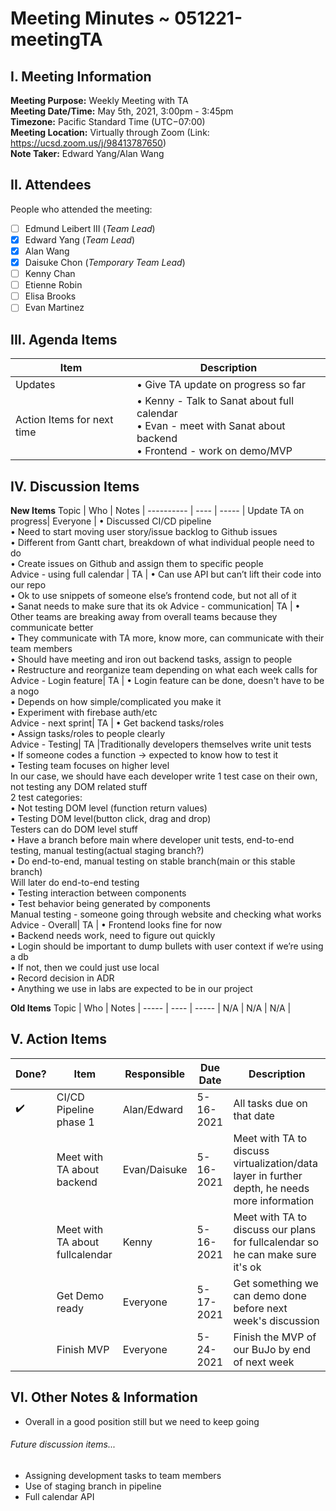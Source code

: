 # Meeting Minutes ~ 051221-meetingTA
## I. Meeting Information
**Meeting Purpose:** Weekly Meeting with TA  
**Meeting Date/Time:** May 5th, 2021, 3:00pm - 3:45pm  
**Timezone:** Pacific Standard Time (UTC−07:00)  
**Meeting Location:** Virtually through Zoom (Link: https://ucsd.zoom.us/j/98413787650)  
**Note Taker:** Edward Yang/Alan Wang  

## II. Attendees
People who attended the meeting:
- [ ] Edmund Leibert III (*Team Lead*)
- [x] Edward Yang (*Team Lead*)
- [x] Alan Wang
- [x] Daisuke Chon (*Temporary Team Lead*)
- [ ] Kenny Chan
- [ ] Etienne Robin
- [ ] Elisa Brooks
- [ ] Evan Martinez

## III. Agenda Items

Item | Description
---- | ----
Updates | • Give TA update on progress so far
Action Items for next time | • Kenny - Talk to Sanat about full calendar <br>• Evan - meet with Sanat about backend <br>• Frontend - work on demo/MVP


## IV. Discussion Items

**New Items**
Topic | Who  | Notes |
---------- | ---- | ----- |
Update TA on progress| Everyone | • Discussed CI/CD pipeline<br> • Need to start moving user story/issue backlog to Github issues<br> • Different from Gantt chart, breakdown of what individual people need to do<br>
• Create issues on Github and assign them to specific people<br>
Advice - using full calendar | TA | • Can use API but can’t lift their code into our repo<br> • Ok to use snippets of someone else’s frontend code, but not all of it<br> • Sanat needs to make sure that its ok
Advice - communication| TA | • Other teams are breaking away from overall teams because they communicate better<br> • They communicate with TA more, know more, can communicate with their team members<br> • Should have meeting and iron out backend tasks, assign to people<br> • Restructure and reorganize team depending on what each week calls for <br>
Advice - Login feature| TA | • Login feature can be done, doesn't have to be a nogo<br> • Depends on how simple/complicated you make it<br> • Experiment with firebase auth/etc<br>
Advice - next sprint| TA | • Get backend tasks/roles <br> • Assign tasks/roles to people clearly<br>
Advice - Testing| TA |Traditionally developers themselves write unit tests<br> • If someone codes a function -> expected to know how to test it<br> • Testing team focuses on higher level<br>In our case, we should have each developer write 1 test case on their own, not testing any DOM related stuff<br>2 test categories:<br> • Not testing DOM level (function return values)<br> • Testing DOM level(button click, drag and drop)<br> Testers can do DOM level stuff<br> • Have a branch before main where developer unit tests, end-to-end testing, manual testing(actual staging branch?)<br> • Do end-to-end, manual testing on stable branch(main or this stable branch)<br>Will later do end-to-end testing<br> • Testing interaction between components<br> • Test behavior being generated by components<br> Manual testing - someone going through website and checking what works<br> 
Advice - Overall| TA | • Frontend looks fine for now<br> • Backend needs work, need to figure out quickly<br> • Login should be important to dump bullets with user context if we’re using a db<br> • If not, then we could just use local<br> • Record decision in ADR<br> • Anything we use in labs are expected to be in our project<br>


**Old Items**
Topic | Who  | Notes |
----- | ---- | ----- |
N/A  | N/A  | N/A |


## V. Action Items
| Done? | Item | Responsible  | Due Date  | Description  |
| ----- | ---- | ------------ | --------- | --------- |
| ✔️   | CI/CD Pipeline phase 1 | Alan/Edward | 5-16-2021  | All tasks due on that date |
|    | Meet with TA about backend | Evan/Daisuke| 5-16-2021  | Meet with TA to discuss virtualization/data layer in further depth, he needs more information|
|    | Meet with TA about fullcalendar| Kenny | 5-16-2021  | Meet with TA to discuss our plans for fullcalendar so he can make sure it's ok |
|    | Get Demo ready | Everyone| 5-17-2021  | Get something we can demo done before next week's discussion |
|    | Finish MVP | Everyone | 5-24-2021  | Finish the MVP of our BuJo by end of next week |

## VI. Other Notes & Information
- Overall in a good position still but we need to keep going
###### Future discussion items...
- Assigning development tasks to team members
- Use of staging branch in pipeline
- Full calendar API
